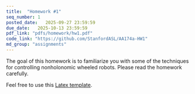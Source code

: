 ```yaml
---
title:  "Homework #1"
seq_number: 1
posted_date:   2025-09-27 23:59:59
due_date:   2025-10-13 23:59:59
pdf_link: "pdfs/homework/hw1.pdf"
code_link: "https://github.com/StanfordASL/AA174a-HW1"
md_group: "assignments"
---
```


The goal of this homework is to familiarize you with some of the techniques for controlling
nonholonomic wheeled robots. Please read the homework carefully.

Feel free to use this [Latex template](pdfs/homework/hw.tex).